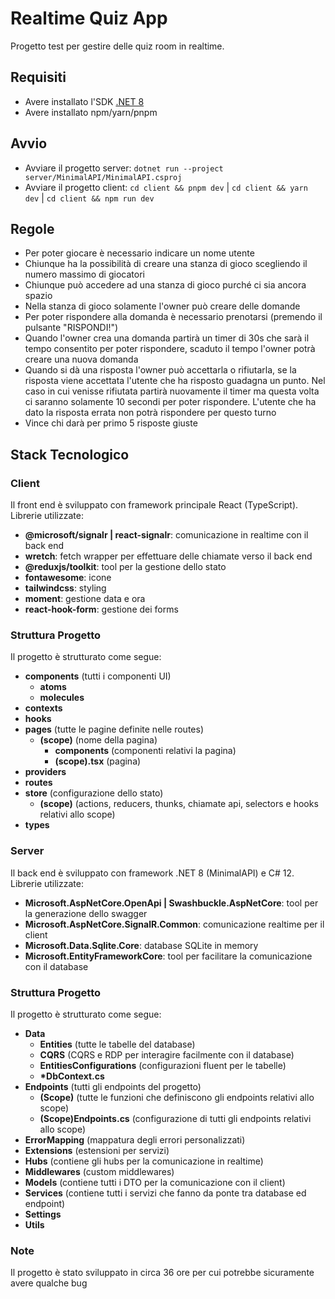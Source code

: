 # Realtime Quiz App

Progetto test per gestire delle quiz room in realtime.

## Requisiti

- Avere installato l'SDK [.NET 8](https://dotnet.microsoft.com/en-us/download/dotnet/8.0)
- Avere installato npm/yarn/pnpm

## Avvio

- Avviare il progetto server: `dotnet run --project server/MinimalAPI/MinimalAPI.csproj`
- Avviare il progetto client: `cd client && pnpm dev` | `cd client && yarn dev` | `cd client && npm run dev`

## Regole

- Per poter giocare è necessario indicare un nome utente
- Chiunque ha la possibilità di creare una stanza di gioco scegliendo il numero massimo di giocatori
- Chiunque può accedere ad una stanza di gioco purché ci sia ancora spazio
- Nella stanza di gioco solamente l'owner può creare delle domande
- Per poter rispondere alla domanda è necessario prenotarsi (premendo il pulsante "RISPONDI!")
- Quando l'owner crea una domanda partirà un timer di 30s che sarà il tempo consentito per poter rispondere, scaduto il tempo l'owner potrà creare una nuova domanda
- Quando si dà una risposta l'owner può accettarla o rifiutarla, se la risposta viene accettata l'utente che ha risposto guadagna un punto. Nel caso in cui venisse rifiutata partirà nuovamente il timer ma questa volta ci saranno solamente 10 secondi per poter rispondere. L'utente che ha dato la risposta errata non potrà rispondere per questo turno
- Vince chi darà per primo 5 risposte giuste

## Stack Tecnologico

### Client

Il front end è sviluppato con framework principale React (TypeScript).
Librerie utilizzate:

- **@microsoft/signalr | react-signalr**: comunicazione in realtime con il back end
- **wretch**: fetch wrapper per effettuare delle chiamate verso il back end
- **@reduxjs/toolkit**: tool per la gestione dello stato
- **fontawesome**: icone
- **tailwindcss**: styling
- **moment**: gestione data e ora
- **react-hook-form**: gestione dei forms

### Struttura Progetto

Il progetto è strutturato come segue:

- **components** (tutti i componenti UI)
  - **atoms**
  - **molecules**
- **contexts**
- **hooks**
- **pages** (tutte le pagine definite nelle routes)
  - **(scope)** (nome della pagina)
    - **components** (componenti relativi la pagina)
    - **(scope).tsx** (pagina)
- **providers**
- **routes**
- **store** (configurazione dello stato)
  - **(scope)** (actions, reducers, thunks, chiamate api, selectors e hooks relativi allo scope)
- **types**

### Server

Il back end è sviluppato con framework .NET 8 (MinimalAPI) e C# 12.
Librerie utilizzate:

- **Microsoft.AspNetCore.OpenApi | Swashbuckle.AspNetCore**: tool per la generazione dello swagger
- **Microsoft.AspNetCore.SignalR.Common**: comunicazione realtime per il client
- **Microsoft.Data.Sqlite.Core**: database SQLite in memory
- **Microsoft.EntityFrameworkCore**: tool per facilitare la comunicazione con il database

### Struttura Progetto

Il progetto è strutturato come segue:

- **Data**
  - **Entities** (tutte le tabelle del database)
  - **CQRS** (CQRS e RDP per interagire facilmente con il database)
  - **EntitiesConfigurations** (configurazioni fluent per le tabelle)
  - **\*DbContext.cs**
- **Endpoints** (tutti gli endpoints del progetto)
  - **(Scope)** (tutte le funzioni che definiscono gli endpoints relativi allo scope)
  - **(Scope)Endpoints.cs** (configurazione di tutti gli endpoints relativi allo scope)
- **ErrorMapping** (mappatura degli errori personalizzati)
- **Extensions** (estensioni per servizi)
- **Hubs** (contiene gli hubs per la comunicazione in realtime)
- **Middlewares** (custom middlewares)
- **Models** (contiene tutti i DTO per la comunicazione con il client)
- **Services** (contiene tutti i servizi che fanno da ponte tra database ed endpoint)
- **Settings**
- **Utils**

### Note

Il progetto è stato sviluppato in circa 36 ore per cui potrebbe sicuramente avere qualche bug
